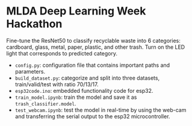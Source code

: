 # MLDA Deep Learning Week Hackathon

Fine-tune the ResNet50 to classify recyclable waste into 6 categories: cardboard, glass, metal, paper, plastic, and other trash. 
Turn on the LED light that corresponds to predicted category.
 
- `config.py`: configuration file that contains important paths and parameters.
- `build_dataset.py`: categorize and split into three datasets, train/valid/test with ratio 70/13/17.
- `esp32code.ino`: embedded functionality code for esp32.
- `train_model.ipynb`: train the model and save it as `trash_classifier.model`.
- `test_webcam.ipynb`: test the model in real-time by using the web-cam and transferring the serial output to the esp32 microcontroller.
